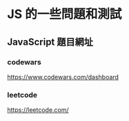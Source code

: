 # JS 的一些問題和測試

## JavaScript 題目網址

### codewars

https://www.codewars.com/dashboard

### leetcode

https://leetcode.com/

